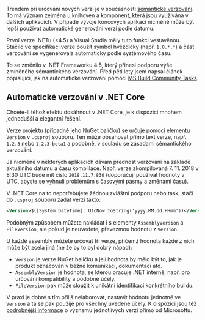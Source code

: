 <!-- dcterms:title = Automatické verzování projektu v ASP.NET Core -->
<!-- dcterms:abstract = Trendem při určování nových verzí je v současnosti sémantické verzování. To má význam zejména u knihoven a komponent, která jsou využívána v dalších aplikacích. V případě vývoje koncových aplikací nicméně může být lepší používat automatické generování verzí podle datumu. V .NET Core to jde překvapivě snadno. -->
<!-- dcterms:creator = Michal Altair Valášek -->
<!-- x4w:pictureUrl = /perex-pictures/20181109-automaticke-verzovani-v-core.png -->
<!-- x4w:pictureWidth = 150 -->
<!-- x4w:pictureHeight = 150 -->
<!-- x4w:category = IT -->
<!-- dcterms:date = 2018-11-09 -->

Trendem při určování nových verzí je v současnosti [sémantické verzování](https://semver.org/). To má význam zejména u knihoven a komponent, která jsou využívána v dalších aplikacích. V případě vývoje koncových aplikací nicméně může být lepší používat automatické generování verzí podle datumu.

První verze .NETu (&lt;4.5) a Visual Studia měly tuto funkci vestavěnou. Stačilo ve specifikaci verze použít symbol hvězdičky (např. `1.0.*.*`) a část verzování se vygenerovala automaticky podle systémového času.

To se změnilo v .NET Frameworku 4.5, který přinesl podporu výše zmíněného sémantického verzování. Před pěti lety jsem napsal článek popisující, jak na automatické verzování pomocí [MS Build Community Tasks](/2013/11/jak-na-automaticke-verzovani-v-novych-verzich-net-a-vs).

## Automatické verzování v .NET Core

Chcete-li téhož efektu dosáhnout v .NET Core, je k dispozici mnohem jednodušší a elegantní řešení.

Verze projektu (případně jeho NuGet balíčku) se určuje pomocí elementu `Version` v `.csproj` souboru. Ten může obsahovat přímo text verze, např. `1.2.3` nebo `1.2.3-beta1` a podobně, v souladu se zásadami sémantického verzování.

Já nicméně v některých aplikacích dávám přednost verzování na základě aktuálního datumu a času komplilace. Např. verze zkompilovaná 7. 11. 2018 v 8:30 UTC bude mít číslo `2018.11.7.830` (doporučuji používat hodnoty v UTC, abyste se vyhnuli problémům s časovými pásmy a změnami času).

V .NET Core na to nepotřebujete žádnou zvláštní podporu nebo task, stačí do `.csproj` souboru zadat verzi takto:

```xml
<Version>$([System.DateTime]::UtcNow.ToString('yyyy.MM.dd.HHmm'))</Version>
```

Podobným způsobem můžete nakládat i s elementy `AssemblyVersion` a `FileVersion`, ale pokud je neuvedete, převezmou hodnotu z `Version`.

U každé assembly můžete určovat tři verze, přičemž hodnota každé z nich může být zcela jiná (ne že by to byl dobrý nápad):

* `Version` je verze NuGet balíčku a její hodnota by mělo být to, jak je produkt označován v běžné komunikaci, dokumentaci atd.
* `AssemblyVersion` je hodnota, se kterou pracuje .NET interně, např. pro určování kompatibility a podobné účely.
* `FileVersion` pak může sloužit k unikátní identifikaci konkrétního buildu.

V praxi je dobré s tím příliš nelaborovat, nastavit hodnotu jednotně ve `Version` a ta se pak použije pro všechny uvedené účely. K dispozici jsou též [podrobnější informace](https://docs.microsoft.com/en-us/dotnet/standard/library-guidance/versioning) o významu jednotlivých verzí přímo od Microsoftu.